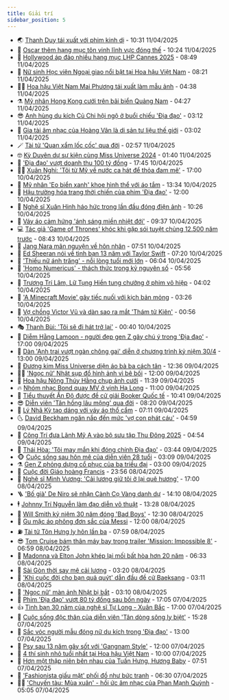```yaml
---
title: Giải trí
sidebar_position: 5
---
```


<!-- vnexpress-giai-tri:START -->
- 🌏 [Thanh Duy tái xuất với phim kinh dị](https://vnexpress.net/thanh-duy-tai-xuat-voi-phim-kinh-di-4872673.html) - 10:31 11/04/2025
- 💫 [Oscar thêm hạng mục tôn vinh lĩnh vực đóng thế](https://vnexpress.net/oscar-them-hang-muc-ton-vinh-linh-vuc-dong-the-4872834.html) - 10:24 11/04/2025
- 🌮 [Hollywood áp đảo nhiều hạng mục LHP Cannes 2025](https://vnexpress.net/hollywood-ap-dao-nhieu-hang-muc-lhp-cannes-2025-4872621.html) - 08:49 11/04/2025
- 🧠 [Nữ sinh Học viện Ngoại giao nổi bật tại Hoa hậu Việt Nam](https://vnexpress.net/nu-sinh-hoc-vien-ngoai-giao-noi-bat-tai-hoa-hau-viet-nam-4872815.html) - 08:21 11/04/2025
- 👨‍🏫 [Hoa hậu Việt Nam Mai Phương tái xuất làm mẫu ảnh](https://vnexpress.net/hoa-hau-viet-nam-mai-phuong-tai-xuat-lam-mau-anh-4872636.html) - 04:38 11/04/2025
- ⚗️ [Mỹ nhân Hong Kong cưới trên bãi biển Quảng Nam](https://vnexpress.net/my-nhan-hong-kong-cuoi-tren-bai-bien-quang-nam-4872675.html) - 04:27 11/04/2025
- 😎 [Anh hùng du kích Củ Chi hội ngộ ở buổi chiếu &#39;Địa đạo&#39;](https://vnexpress.net/anh-hung-du-kich-cu-chi-hoi-ngo-o-buoi-chieu-dia-dao-4872587.html) - 03:12 11/04/2025
- 🫣 [Gia tài âm nhạc của Hoàng Vân là di sản tư liệu thế giới](https://vnexpress.net/gia-tai-am-nhac-cua-hoang-van-la-di-san-tu-lieu-the-gioi-4872594.html) - 03:02 11/04/2025
- 🪄 [Tài tử &#39;Quan xẩm lốc cốc&#39; qua đời](https://vnexpress.net/tai-tu-quan-xam-loc-coc-qua-doi-4872573.html) - 02:57 11/04/2025
- 🤓 [Kỳ Duyên dự sự kiện cùng Miss Universe 2024](https://vnexpress.net/ky-duyen-du-su-kien-cung-miss-universe-2024-4872484.html) - 01:40 11/04/2025
- 🫶 [&#39;Địa đạo&#39; vượt doanh thu 100 tỷ đồng](https://vnexpress.net/dia-dao-vuot-doanh-thu-100-ty-dong-4872511.html) - 17:45 10/04/2025
- 🧑‍🏫 [Xuân Nghi: &#39;Tôi từ Mỹ về nước ca hát để thỏa đam mê&#39;](https://vnexpress.net/xuan-nghi-toi-tu-my-ve-nuoc-ca-hat-de-thoa-dam-me-4872296.html) - 17:00 10/04/2025
- 🦄 [Mỹ nhân &#39;Eo biển xanh&#39; khoe hình thể với áo tắm](https://vnexpress.net/my-nhan-eo-bien-xanh-khoe-hinh-the-voi-ao-tam-4872358.html) - 13:34 10/04/2025
- 💫 [Hậu trường hóa trang thời chiến của phim &#39;Địa đạo&#39;](https://vnexpress.net/hau-truong-hoa-trang-thoi-chien-cua-phim-dia-dao-4872420.html) - 12:00 10/04/2025
- 🎊 [Nghệ sĩ Xuân Hinh háo hức trong lần đầu đóng điện ảnh](https://vnexpress.net/nghe-si-xuan-hinh-hao-huc-trong-lan-dau-dong-dien-anh-4872390.html) - 10:26 10/04/2025
- 👹 [Váy áo cảm hứng &#39;ánh sáng miền nhiệt đới&#39;](https://vnexpress.net/vay-ao-cam-hung-anh-sang-mien-nhiet-doi-4871729.html) - 09:37 10/04/2025
- 💻 [Tác giả &#39;Game of Thrones&#39; khóc khi gặp sói tuyệt chủng 12.500 năm trước](https://vnexpress.net/tac-gia-game-of-thrones-khoc-khi-gap-soi-tuyet-chung-12-500-nam-truoc-4871848.html) - 08:43 10/04/2025
- 🤡 [Jang Nara mãn nguyện về hôn nhân](https://vnexpress.net/jang-nara-man-nguyen-ve-hon-nhan-4872299.html) - 07:51 10/04/2025
- 🥰 [Ed Sheeran nói về tình bạn 13 năm với Taylor Swift](https://vnexpress.net/ed-sheeran-noi-ve-tinh-ban-13-nam-voi-taylor-swift-4872166.html) - 07:20 10/04/2025
- 🚀 [&#39;Thiếu nữ ánh trăng&#39; - nỗi lòng tuổi mới lớn](https://vnexpress.net/giai-tri/phim/thu-vien-phim/thieu-nu-anh-trang-793) - 06:04 10/04/2025
- 📝 [&#39;Homo Numericus&#39; - thách thức trong kỷ nguyên số](https://vnexpress.net/homo-numericus-thach-thuc-trong-ky-nguyen-so-4871747.html) - 05:56 10/04/2025
- 🐲 [Trương Trí Lâm, Lữ Tụng Hiền tung chưởng ở phim võ hiệp](https://vnexpress.net/truong-tri-lam-lu-tung-hien-tung-chuong-o-phim-vo-hiep-4872146.html) - 04:02 10/04/2025
- 🎃 [&#39;A Minecraft Movie&#39; gây tiếc nuối với kịch bản mỏng](https://vnexpress.net/a-minecraft-movie-gay-tiec-nuoi-voi-kich-ban-mong-4871596.html) - 03:26 10/04/2025
- 🤠 [Vợ chồng Victor Vũ và dàn sao ra mắt &#39;Thám tử Kiên&#39;](https://vnexpress.net/vo-chong-victor-vu-va-dan-sao-ra-mat-tham-tu-kien-4872020.html) - 00:56 10/04/2025
- 🎭 [Thanh Bùi: &#39;Tôi sẽ đi hát trở lại&#39;](https://vnexpress.net/thanh-bui-toi-se-di-hat-tro-lai-4872030.html) - 00:40 10/04/2025
- 🧰 [Diễm Hằng Lamoon - người đẹp gen Z gây chú ý trong &#39;Địa đạo&#39;](https://vnexpress.net/diem-hang-lamoon-nguoi-dep-gen-z-gay-chu-y-trong-dia-dao-4871813.html) - 17:00 09/04/2025
- 🦍 [Dàn &#39;Anh trai vượt ngàn chông gai&#39; diễn ở chương trình kỷ niệm 30/4](https://vnexpress.net/dan-anh-trai-vuot-ngan-chong-gai-dien-o-chuong-trinh-ky-niem-30-4-4871970.html) - 13:00 09/04/2025
- 🌝 [Đương kim Miss Universe diện áo bà ba cách tân](https://vnexpress.net/duong-kim-miss-universe-dien-ao-ba-ba-cach-tan-4871876.html) - 12:36 09/04/2025
- 🧑‍💻 [&#39;Ngọc nữ&#39; Nhật sụp đổ hình ảnh vì bê bối](https://vnexpress.net/ngoc-nu-nhat-sup-do-hinh-anh-vi-be-boi-4871882.html) - 12:00 09/04/2025
- 🥸 [Hoa hậu Nông Thúy Hằng chụp ảnh cưới](https://vnexpress.net/hoa-hau-nong-thuy-hang-chup-anh-cuoi-4871957.html) - 11:39 09/04/2025
- 🔥 [Nhóm nhạc Bond quay MV ở vịnh Hạ Long](https://vnexpress.net/nhom-nhac-bond-quay-mv-o-vinh-ha-long-4871868.html) - 11:00 09/04/2025
- 🐎 [Tiểu thuyết Ấn Độ được đề cử giải Booker Quốc tế](https://vnexpress.net/tieu-thuyet-an-do-duoc-de-cu-giai-booker-quoc-te-4871847.html) - 10:41 09/04/2025
- 😎 [Diễn viên &#39;Tân hồng lâu mộng&#39; qua đời](https://vnexpress.net/dien-vien-tan-hong-lau-mong-qua-doi-4871857.html) - 08:20 09/04/2025
- 🦄 [Lý Nhã Kỳ tạo dáng với váy áo thổ cẩm](https://vnexpress.net/ly-nha-ky-tao-dang-voi-vay-ao-tho-cam-4871699.html) - 07:11 09/04/2025
- 🌜 [David Beckham ngăn nắp đến mức &#39;vợ con phát cáu&#39;](https://vnexpress.net/david-beckham-ngan-nap-den-muc-vo-con-phat-cau-4871649.html) - 04:59 09/04/2025
- 🚦 [Công Trí đưa Lãnh Mỹ A vào bộ sưu tập Thu Đông 2025](https://vnexpress.net/cong-tri-dua-lanh-my-a-vao-bo-suu-tap-thu-dong-2025-4871364.html) - 04:54 09/04/2025
- 🧐 [Thái Hòa: &#39;Tôi may mắn khi đóng chính Địa đạo&#39;](https://vnexpress.net/thai-hoa-toi-may-man-khi-dong-chinh-dia-dao-4870410.html) - 03:44 09/04/2025
- 🐵 [Cuộc sống sau hôn mê của diễn viên 28 tuổi](https://vnexpress.net/cuoc-song-sau-hon-me-cua-dien-vien-28-tuoi-4871623.html) - 03:09 09/04/2025
- ⚗️ [Gen Z phỏng dựng cổ phục của ba triều đại](https://vnexpress.net/gen-z-phong-dung-co-phuc-cua-ba-trieu-dai-4870936.html) - 03:00 09/04/2025
- 👺 [Cuộc đời Giáo hoàng Francis](https://vnexpress.net/cuoc-doi-giao-hoang-francis-4869517.html) - 23:56 08/04/2025
- 🌊 [Nghệ sĩ Minh Vương: &#39;Cải lương giữ tôi ở lại quê hương&#39;](https://vnexpress.net/nghe-si-minh-vuong-cai-luong-giu-toi-o-lai-que-huong-4871242.html) - 17:00 08/04/2025
- 🪜 [&#39;Bố già&#39; De Niro sẽ nhận Cành Cọ Vàng danh dự](https://vnexpress.net/bo-gia-de-niro-se-nhan-canh-co-vang-danh-du-4871235.html) - 14:10 08/04/2025
- 🕴 [Johnny Trí Nguyễn làm đạo diễn võ thuật](https://vnexpress.net/johnny-tri-nguyen-lam-dao-dien-vo-thuat-4871444.html) - 13:28 08/04/2025
- 💃 [Will Smith kỷ niệm 30 năm đóng &#39;Bad Boys&#39;](https://vnexpress.net/will-smith-ky-niem-30-nam-dong-bad-boys-4871389.html) - 12:30 08/04/2025
- 🦄 [Gu mặc áo phông đơn sắc của Messi](https://vnexpress.net/gu-mac-ao-phong-don-sac-cua-messi-4870780.html) - 12:00 08/04/2025
- ⛽️ [Tài tử Tôn Hưng ly hôn lần ba](https://vnexpress.net/tai-tu-ton-hung-ly-hon-lan-ba-4871326.html) - 07:59 08/04/2025
- 😎 [Tom Cruise bám thân máy bay trong trailer &#39;Mission: Impossible 8&#39;](https://vnexpress.net/tom-cruise-bam-than-may-bay-trong-trailer-mission-impossible-8-4871167.html) - 06:59 08/04/2025
- 🌊 [Madonna và Elton John khép lại mối bất hòa hơn 20 năm](https://vnexpress.net/madonna-va-elton-john-khep-lai-moi-bat-hoa-hon-20-nam-4871146.html) - 06:33 08/04/2025
- 🐲 [Sài Gòn thời say mê cải lương](https://vnexpress.net/sai-gon-thoi-say-me-cai-luong-4862056.html) - 03:20 08/04/2025
- 💂 [&#39;Khi cuộc đời cho bạn quả quýt&#39; dẫn đầu đề cử Baeksang](https://vnexpress.net/khi-cuoc-doi-cho-ban-qua-quyt-dan-dau-de-cu-baeksang-4871103.html) - 03:11 08/04/2025
- 🙉 [&#39;Ngọc nữ&#39; màn ảnh Nhật bị bắt](https://vnexpress.net/ngoc-nu-man-anh-nhat-bi-bat-4871130.html) - 03:10 08/04/2025
- 💪 [Phim &#39;Địa đạo&#39; vượt 80 tỷ đồng sau bốn ngày](https://vnexpress.net/phim-dia-dao-vuot-80-ty-dong-sau-bon-ngay-4871047.html) - 17:05 07/04/2025
- 👍 [Tình bạn 30 năm của nghệ sĩ Tự Long - Xuân Bắc](https://vnexpress.net/tinh-ban-30-nam-cua-nghe-si-tu-long-xuan-bac-4870964.html) - 17:00 07/04/2025
- 💪 [Cuộc sống độc thân của diễn viên &#39;Tân dòng sông ly biệt&#39;](https://vnexpress.net/cuoc-song-doc-than-cua-dien-vien-tan-dong-song-ly-biet-4870983.html) - 15:28 07/04/2025
- 💄 [Sắc vóc người mẫu đóng nữ du kích trong &#39;Địa đạo&#39;](https://vnexpress.net/sac-voc-nguoi-mau-dong-nu-du-kich-trong-dia-dao-4870995.html) - 13:00 07/04/2025
- 🦩 [Psy sau 13 năm gây sốt với &#39;Gangnam Style&#39;](https://vnexpress.net/psy-sau-13-nam-gay-sot-voi-gangnam-style-4870925.html) - 12:00 07/04/2025
- 🥸 [4 thí sinh nhỏ tuổi nhất tại Hoa hậu Việt Nam](https://vnexpress.net/4-thi-sinh-nho-tuoi-nhat-tai-hoa-hau-viet-nam-4870945.html) - 10:00 07/04/2025
- 🧰 [Hơn một thập niên bên nhau của Tuấn Hưng, Hương Baby](https://vnexpress.net/hon-mot-thap-nien-ben-nhau-cua-tuan-hung-huong-baby-4870600.html) - 07:51 07/04/2025
- 💼 [&#39;Fashionista giấu mặt&#39; phối đồ như bức tranh](https://vnexpress.net/fashionista-giau-mat-phoi-do-nhu-buc-tranh-4870776.html) - 06:30 07/04/2025
- 🧑‍💻 [&#39;Chuyến tàu: Mùa xuân&#39; - hồi ức âm nhạc của Phan Mạnh Quỳnh](https://vnexpress.net/chuyen-tau-mua-xuan-hoi-uc-am-nhac-cua-phan-manh-quynh-4870853.html) - 05:05 07/04/2025<!-- vnexpress-giai-tri:END -->
